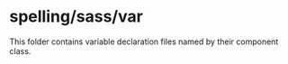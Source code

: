 # spelling/sass/var

This folder contains variable declaration files named by their component class.
